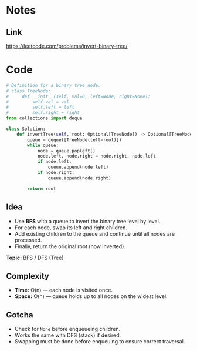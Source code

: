 # Notes

## Link
https://leetcode.com/problems/invert-binary-tree/

# Code
``` python
# Definition for a binary tree node.
# class TreeNode:
#     def __init__(self, val=0, left=None, right=None):
#         self.val = val
#         self.left = left
#         self.right = right
from collections import deque

class Solution:
    def invertTree(self, root: Optional[TreeNode]) -> Optional[TreeNode]:
        queue = deque([TreeNode(left=root)])
        while queue:
            node = queue.popleft()
            node.left, node.right = node.right, node.left
            if node.left:
                queue.append(node.left)
            if node.right:
                queue.append(node.right)

        return root
```

## Idea
- Use **BFS** with a queue to invert the binary tree level by level.  
- For each node, swap its left and right children.  
- Add existing children to the queue and continue until all nodes are processed.  
- Finally, return the original root (now inverted).

**Topic:** BFS / DFS (Tree)

## Complexity
- **Time:** O(n) — each node is visited once.  
- **Space:** O(n) — queue holds up to all nodes on the widest level.

## Gotcha
- Check for `None` before enqueueing children.  
- Works the same with DFS (stack) if desired.  
- Swapping must be done before enqueuing to ensure correct traversal.
